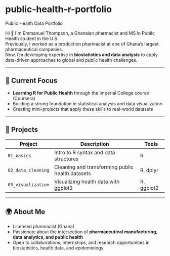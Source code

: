 # public-health-r-portfolio
Public Health Data Portfolio

Hi 👋 I'm Emmanuel Thompson, a Ghanaian pharmacist and MS in Public Health student in the U.S.  
Previously, I worked as a production pharmacist at one of Ghana’s largest pharmaceutical companies.  
Now, I’m developing expertise in **biostatistics and data analysis** to apply data-driven approaches to global and public health challenges.

---

## 🎯 Current Focus
- **Learning R for Public Health** through the Imperial College course (Coursera)
- Building a strong foundation in statistical analysis and data visualization
- Creating mini-projects that apply these skills to real-world datasets

---

## 🧩 Projects
| Project | Description | Tools |
|----------|--------------|--------|
| `01_basics` | Intro to R syntax and data structures | R |
| `02_data_cleaning` | Cleaning and transforming public health datasets | R, dplyr |
| `03_visualization` | Visualizing health data with ggplot2 | R, ggplot2 |

---

## 🌍 About Me
- Licensed pharmacist (Ghana)  
- Passionate about the intersection of **pharmaceutical manufacturing, data analytics, and public health**  
- Open to collaborations, internships, and research opportunities in biostatistics, health data, and epidemiology  

